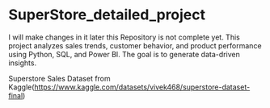 # SuperStore_detailed_project
I will make changes in it later this Repository is not complete yet.
This project analyzes sales trends, customer behavior, and product 
performance using Python, SQL, and Power BI. The goal is to generate 
data-driven insights.

Superstore Sales Dataset from 
Kaggle(https://www.kaggle.com/datasets/vivek468/superstore-dataset-final)
